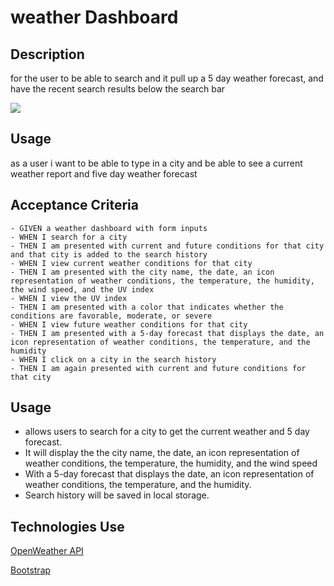 # weather Dashboard


## Description
 for the user to be able to search and it pull up a 5 day weather forecast, and have the recent search results below the search bar
 
![](./Screenshot%202023-10-09%20at%205.04.56 PM.png)


## Usage
as a user i want to be able to type in a city and be able to see a current weather report and five day weather forecast


## Acceptance Criteria
```
- GIVEN a weather dashboard with form inputs
- WHEN I search for a city
- THEN I am presented with current and future conditions for that city and that city is added to the search history
- WHEN I view current weather conditions for that city
- THEN I am presented with the city name, the date, an icon representation of weather conditions, the temperature, the humidity, the wind speed, and the UV index
- WHEN I view the UV index
- THEN I am presented with a color that indicates whether the conditions are favorable, moderate, or severe
- WHEN I view future weather conditions for that city
- THEN I am presented with a 5-day forecast that displays the date, an icon representation of weather conditions, the temperature, and the humidity
- WHEN I click on a city in the search history
- THEN I am again presented with current and future conditions for that city
```


## Usage
- allows users to search for a city to get the current weather and 5 day forecast.
- It will display the the city name, the date, an icon representation of weather conditions, the temperature, the humidity, and the wind speed
- With a 5-day forecast that displays the date, an icon representation of weather conditions, the temperature, and the humidity.
- Search history will be saved in local storage.

## Technologies Use
<p><a href="https://openweathermap.org/">OpenWeather API</a></p>
<p><a href="https://getbootstrap.com/">Bootstrap</a></p>

